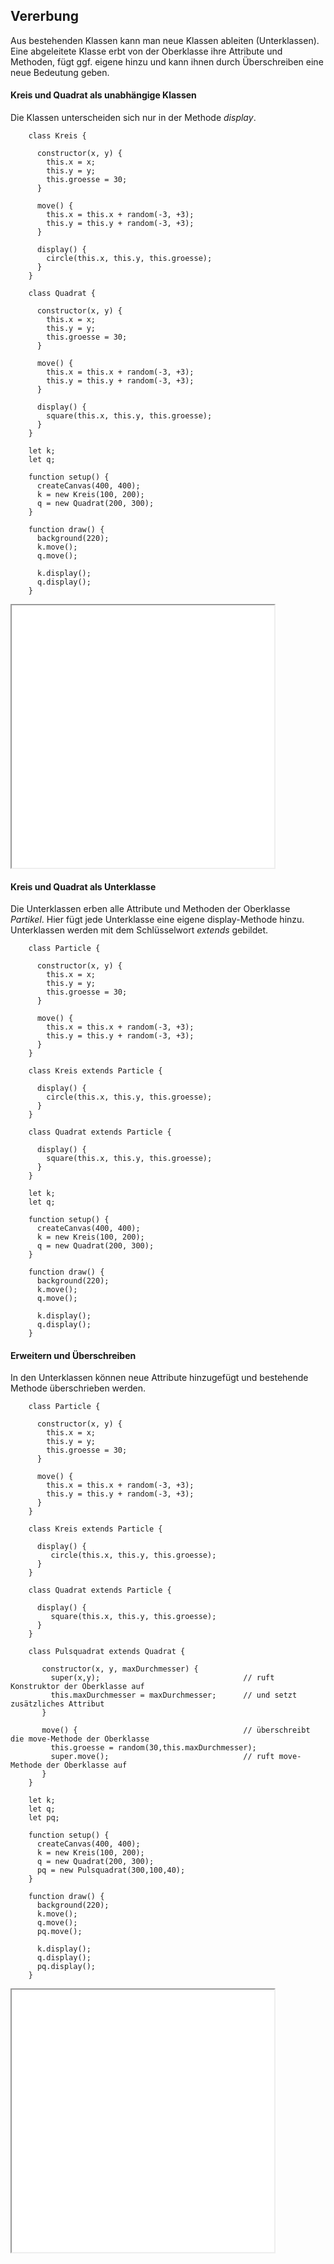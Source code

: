 ## Vererbung

Aus bestehenden Klassen kann man neue Klassen ableiten (Unterklassen). Eine abgeleitete Klasse erbt von der Oberklasse ihre Attribute und Methoden, fügt ggf. eigene hinzu und kann ihnen durch Überschreiben eine neue Bedeutung geben.



#### Kreis und Quadrat als unabhängige Klassen 

Die Klassen unterscheiden sich nur in der Methode *display*.
```
    class Kreis {

      constructor(x, y) {
        this.x = x;
        this.y = y;
        this.groesse = 30;
      }

      move() {
        this.x = this.x + random(-3, +3);
        this.y = this.y + random(-3, +3);
      }

      display() {
        circle(this.x, this.y, this.groesse);
      }
    }

    class Quadrat {

      constructor(x, y) {
        this.x = x;
        this.y = y;
        this.groesse = 30;
      }

      move() {
        this.x = this.x + random(-3, +3);
        this.y = this.y + random(-3, +3);
      }

      display() {
        square(this.x, this.y, this.groesse);
      }
    }

    let k;
    let q;

    function setup() {
      createCanvas(400, 400);
      k = new Kreis(100, 200);
      q = new Quadrat(200, 300);
    }

    function draw() {
      background(220);
      k.move();
      q.move();

      k.display();
      q.display();
    }
``` 

<iframe src="ohneVererbung.html" width="420" height="420"></iframe>

#### Kreis und Quadrat als Unterklasse  

Die Unterklassen erben alle Attribute und Methoden der Oberklasse *Partikel*. Hier fügt jede Unterklasse eine eigene display-Methode hinzu. Unterklassen werden mit dem Schlüsselwort *extends* gebildet.

```
    class Particle {

      constructor(x, y) {
        this.x = x;
        this.y = y;
        this.groesse = 30;
      }

      move() {
        this.x = this.x + random(-3, +3);
        this.y = this.y + random(-3, +3);
      }
    }

    class Kreis extends Particle {

      display() {
        circle(this.x, this.y, this.groesse);
      }
    }

    class Quadrat extends Particle {

      display() {
        square(this.x, this.y, this.groesse);
      }
    }

    let k;
    let q;

    function setup() {
      createCanvas(400, 400);
      k = new Kreis(100, 200);
      q = new Quadrat(200, 300);
    }

    function draw() {
      background(220);
      k.move();
      q.move();

      k.display();
      q.display();
    }
```

#### Erweitern und Überschreiben

In den Unterklassen können neue Attribute hinzugefügt und bestehende Methode überschrieben werden.

```
    class Particle {

      constructor(x, y) {
        this.x = x;
        this.y = y;
        this.groesse = 30;
      }

      move() {
        this.x = this.x + random(-3, +3);
        this.y = this.y + random(-3, +3);
      }
    }

    class Kreis extends Particle {

      display() {
         circle(this.x, this.y, this.groesse);
      }
    }

    class Quadrat extends Particle {

      display() {
         square(this.x, this.y, this.groesse);
      }
    }

    class Pulsquadrat extends Quadrat {

       constructor(x, y, maxDurchmesser) {
         super(x,y);                                // ruft Konstruktor der Oberklasse auf
         this.maxDurchmesser = maxDurchmesser;      // und setzt zusätzliches Attribut  
       }

       move() {                                     // überschreibt die move-Methode der Oberklasse
         this.groesse = random(30,this.maxDurchmesser);
         super.move();                              // ruft move-Methode der Oberklasse auf
       }
    }

    let k;
    let q;
    let pq;

    function setup() {
      createCanvas(400, 400);
      k = new Kreis(100, 200);
      q = new Quadrat(200, 300);
      pq = new Pulsquadrat(300,100,40);
    }

    function draw() {
      background(220);
      k.move();
      q.move();
      pq.move();

      k.display();
      q.display();
      pq.display();
    }
```

<iframe src="ueberSchreiben.html" width="420" height="420"></iframe>
